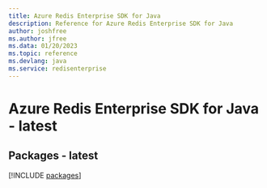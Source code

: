```yaml
---
title: Azure Redis Enterprise SDK for Java
description: Reference for Azure Redis Enterprise SDK for Java
author: joshfree
ms.author: jfree
ms.data: 01/20/2023
ms.topic: reference
ms.devlang: java
ms.service: redisenterprise
---
```

# Azure Redis Enterprise SDK for Java - latest
## Packages - latest
[!INCLUDE [packages](redis-enterprise-index.md)]
